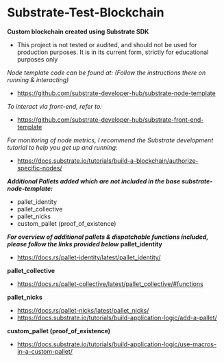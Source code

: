 # Substrate-Test-Blockchain
**Custom blockchain created using Substrate SDK**
- This project is not tested or audited, and should not be used for production purposes. It is in its current form, strictly for educational purposes only

*Node template code can be found at: (Follow the instructions there on running & interacting)*
- https://github.com/substrate-developer-hub/substrate-node-template

*To interact via front-end, refer to:*
- https://github.com/substrate-developer-hub/substrate-front-end-template

*For monitoring of node metrics, I recommend the Substrate development tutorial to help you get up and running:*
- https://docs.substrate.io/tutorials/build-a-blockchain/authorize-specific-nodes/

***Additional Pallets added which are not included in the base substrate-node-template:***
- pallet_identity
- pallet_collective
- pallet_nicks
- custom_pallet (proof_of_existence)

***For overview of additional pallets & dispatchable functions included, please follow the links provided below***
**pallet_identity**
- https://docs.rs/pallet-identity/latest/pallet_identity/

**pallet_collective**
- https://docs.rs/pallet-collective/latest/pallet_collective/#functions

**pallet_nicks**
- https://docs.rs/pallet-nicks/latest/pallet_nicks/
- https://docs.substrate.io/tutorials/build-application-logic/add-a-pallet/

**custom_pallet (proof_of_existence)**
- https://docs.substrate.io/tutorials/build-application-logic/use-macros-in-a-custom-pallet/
